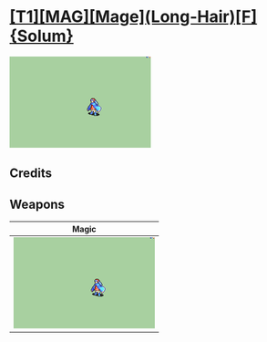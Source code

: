 # [\[T1\]\[MAG\]\[Mage\]\(Long-Hair\)\[F\]{Solum}](./%5BT1%5D%5BMAG%5D%5BMage%5D(Long-Hair)%5BF%5D%7BSolum%7D)

<img src="./6.%20Magic/Magic_000.png" alt="[T1][MAG][Mage](Long-Hair)[F]{Solum} standing" />

## Credits



## Weapons


|Magic |
|  :---: |
| <img alt="Magic animation" src="./6.%20Magic/Magic.gif" /> |

